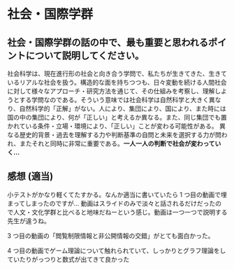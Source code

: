 # 社会・国際学群

## 社会・国際学群の話の中で、最も重要と思われるポイントについて説明してください。
社会科学は、現在進行形の社会と向き合う学問で、私たちが生きてきた、生きているリアルな社会を扱う。構造的な面を持ちつつも、日々変動を続ける人間社会に対して様々なアプローチ・研究方法を通じて、その仕組みを考察し、理解しようとする学問なのである。そういう意味では社会科学は自然科学と大きく異なり、自然科学的「正解」がない。人により、集団により、国により、また時には国の中の集団により、何が「正しい」と考えるか異なる。また、同じ集団でも置かれている条件・立場・環境により、「正しい」ことが変わる可能性がある。
異なる歴史的背景・過去を理解する力や判断基準の自問と未来を選択する力が問われ、またそれと同時に非常に重要である。**一人一人の判断で社会が変わっていく…**

## 感想 (適当)
小テストがかなり軽くてたすかる。なんか適当に書いていたら 1 つ目の動画で埋まってしまったのですが…
動画はスライドのみで淡々と話されるだけだったので人文・文化学群と比べると地味だねーという感じ。動画は一つ一つで説明する先生が違うね。

3 つ目の動画の「閲覧制限情報と非公開情報の交錯」がとても面白かった。

4 つ目の動画でゲーム理論について触れられていて、しっかりとグラフ理論をしていたりがっつりと数式が出てきて良かった
